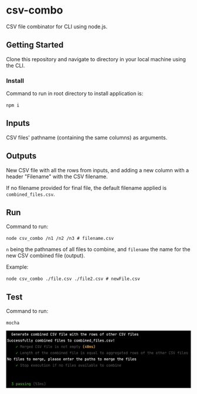 # csv-combo
CSV file combinator for CLI using node.js.

## Getting Started

Clone this repository and navigate to directory in your local machine using the CLI.

### Install

Command to run in root directory to install application is:

`npm i`

## Inputs

CSV files' pathname (containing the same columns) as arguments.

## Outputs

New CSV file with all the rows from inputs, and adding a new column with a header "Filename" with the CSV filename.

If no filename provided for final file, the default filename applied is `combined_files.csv`.

## Run

Command to run:

`node csv_combo /n1 /n2 /n3 # filename.csv`

`n` being the pathnames of all files to combine, and `filename` the name for the new CSV combined file (output).

Example:

`node csv_combo ./file.csv ./file2.csv # newFile.csv`

## Test

Command to run:

`mocha`

![mocha test](./assets/images/mocha-test.png)